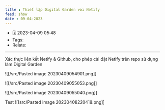 ```yaml
---
title : Thiết lập Digital Garden với Netify
feed: show
date : 09-04-2023
---
```


- 🗓 2023-04-09 05:48
- Tags:
- Relate:
___

Xác thực liên kết Netify & Github, cho phép cài đặt Netify trên repo sử dụng làm Digital Garden

![[/src/Pasted image 20230409054901.png]]

![[/src/Pasted image 20230409055053.png]]

![[/src/Pasted image 20230409055040.png]]

Test
![[src/Pasted image 20230408220418.png]]